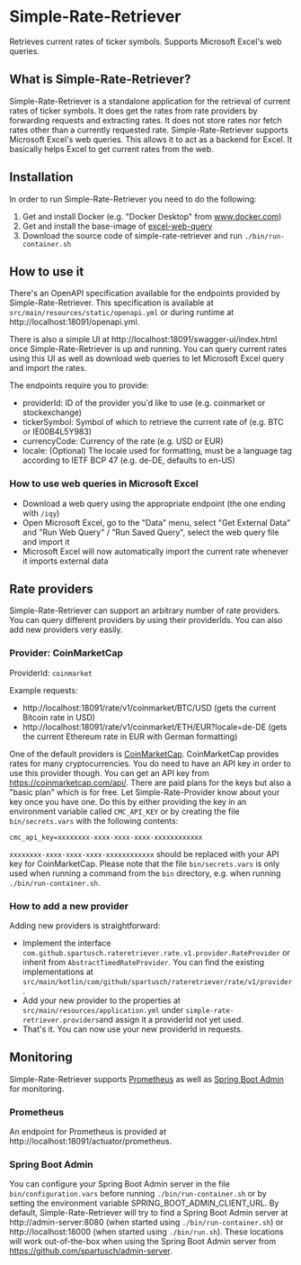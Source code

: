 # Simple-Rate-Retriever

Retrieves current rates of ticker symbols. Supports Microsoft Excel's web queries.

## What is Simple-Rate-Retriever?

Simple-Rate-Retriever is a standalone application for the retrieval of current rates of ticker symbols. It does get the
rates from rate providers by forwarding requests and extracting rates. It does not store rates nor fetch rates other than
a currently requested rate. Simple-Rate-Retriever supports Microsoft Excel's web queries. This allows it to act as a
backend for Excel. It basically helps Excel to get current rates from the web.

## Installation

In order to run Simple-Rate-Retriever you need to do the following:

1) Get and install Docker (e.g. "Docker Desktop" from www.docker.com)
2) Get and install the base-image of [excel-web-query](https://github.com/spartusch/excel-web-query)
3) Download the source code of simple-rate-retriever and run `./bin/run-container.sh`

## How to use it

There's an OpenAPI specification available for the endpoints provided by Simple-Rate-Retriever. This specification
is available at `src/main/resources/static/openapi.yml` or during runtime at http://localhost:18091/openapi.yml.

There is also a simple UI at http://localhost:18091/swagger-ui/index.html once Simple-Rate-Retriever is up and running.
You can query current rates using this UI as well as download web queries  to let Microsoft Excel query and import the rates.

The endpoints require you to provide: 
- providerId: ID of the provider you'd like to use (e.g. coinmarket or stockexchange)
- tickerSymbol: Symbol of which to retrieve the current rate of (e.g. BTC or IE00B4L5Y983)
- currencyCode: Currency of the rate (e.g. USD or EUR)
- locale: (Optional) The locale used for formatting, must be a language tag according to IETF BCP 47 (e.g. de-DE, defaults to en-US)

### How to use web queries in Microsoft Excel

- Download a web query using the appropriate endpoint (the one ending with `/iqy`)
- Open Microsoft Excel, go to the "Data" menu, select "Get External Data" and "Run Web Query" / "Run Saved Query", select the web query file and import it
- Microsoft Excel will now automatically import the current rate whenever it imports external data

## Rate providers

Simple-Rate-Retriever can support an arbitrary number of rate providers. You can query different providers by using their
providerIds. You can also add new providers very easily.

### Provider: CoinMarketCap

ProviderId:
`coinmarket`

Example requests:
- http://localhost:18091/rate/v1/coinmarket/BTC/USD (gets the current Bitcoin rate in USD)
- http://localhost:18091/rate/v1/coinmarket/ETH/EUR?locale=de-DE (gets the current Ethereum rate in EUR with German formatting)

One of the default providers is [CoinMarketCap](https://coinmarketcap.com/). CoinMarketCap provides rates for many cryptocurrencies.
You do need to have an API key in order to use this provider though. You can get an API key from https://coinmarketcap.com/api/. There are
paid plans for the keys but also a "basic plan" which is for free.  Let Simple-Rate-Provider know about your key once you have one.
Do this by either providing the key in an environment variable  called `CMC_API_KEY` or by creating the file `bin/secrets.vars` with
the following contents:
```
cmc_api_key=xxxxxxxx-xxxx-xxxx-xxxx-xxxxxxxxxxxx
```
`xxxxxxxx-xxxx-xxxx-xxxx-xxxxxxxxxxxx` should be replaced with your API key for CoinMarketCap. Please note that the file `bin/secrets.vars`
is only used when running a command from the `bin` directory, e.g. when running `./bin/run-container.sh`.

### How to add a new provider

Adding new providers is straightforward:
- Implement the interface `com.github.spartusch.rateretriever.rate.v1.provider.RateProvider` or inherit from `AbstractTimedRateProvider`.
  You can find the existing implementations at `src/main/kotlin/com/github/spartusch/rateretriever/rate/v1/provider`.
- Add your new provider to the properties at `src/main/resources/application.yml` under `simple-rate-retriever.providers`and assign it
  a providerId not yet used.
- That's it. You can now use your new providerId in requests.

## Monitoring

Simple-Rate-Retriever supports [Prometheus](https://prometheus.io/) as well as [Spring Boot Admin](https://github.com/codecentric/spring-boot-admin)
for monitoring. 

### Prometheus

An endpoint for Prometheus is provided at http://localhost:18091/actuator/prometheus.

### Spring Boot Admin

You can configure your Spring Boot Admin server in the file `bin/configuration.vars` before running `./bin/run-container.sh` or by setting
the environment variable SPRING_BOOT_ADMIN_CLIENT_URL.
By default, Simple-Rate-Retriever will try to find a Spring Boot Admin server at http://admin-server:8080 (when started
using `./bin/run-container.sh`) or http://localhost:18000 (when started using `./bin/run.sh`).  These locations will work out-of-the-box
when using the Spring Boot Admin server from https://github.com/spartusch/admin-server.
